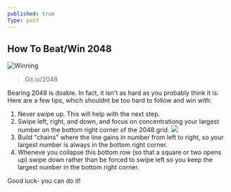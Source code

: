 ```yaml
---
published: true
Type: post
---
```


## How To Beat/Win 2048

![Winning](/_posts/image.jpg)

> Git.io/2048

Bearing 2048 is doable. In fact, it isn't as hard as you probably think it is. Here are a few tips, which shouldnt be too hard to follow and win with:
1. Never swipe up. This will help with the next step.
2. Swipe left, right, and down, and focus on concentrationg your largest number on the bottom right corner of the 2048 grid.
![](/_posts/image.jpg)
3. Build "chains" where the line gains in number from left to right, so your largest number is always in the bottom right corner.
4. Wheneve you collapse this bottom row (so that a square or two opens up) swipe down rather than be forced to swipe left so you keep the largest number in the bottom right corner.

Good luck- you can do it!
